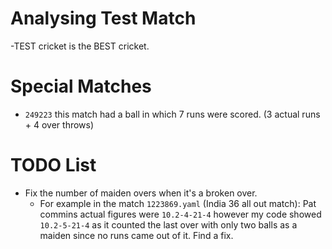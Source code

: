 # Analysing Test Match
-TEST cricket is the BEST cricket.

# Special Matches
  - `249223` this match had a ball in which 7 runs were scored. (3 actual runs + 4 over throws)

# TODO List

- Fix the number of maiden overs when it's a broken over.
    - For example in the match `1223869.yaml` (India 36 all out match): Pat commins actual figures were `10.2-4-21-4` however my code showed `10.2-5-21-4` as it counted the last over with only two balls as a maiden since no runs came out of it. Find a fix.
